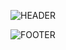 ![HEADER](https://capsule-render.vercel.app/api?type=waving&height=300&color=0:d2bae5,100:b6c5e8&text=Hello,%20World!&fontColor=f5f5f5&desc=I'm%20GYU%20GYEONG&descAlignY=65&descAlign=65&descSize=25)



![FOOTER](https://capsule-render.vercel.app/api?type=waving&height=150&color=0:d2bae5,100:b6c5e8&fontColor=f5f5f5&descAlignY=65&descAlign=65&descSize=25&section=footer)
